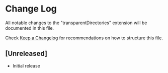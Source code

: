 # Change Log

All notable changes to the "transparentDirectories" extension will be documented in this file.

Check [Keep a Changelog](http://keepachangelog.com/) for recommendations on how to structure this file.

## [Unreleased]

- Initial release